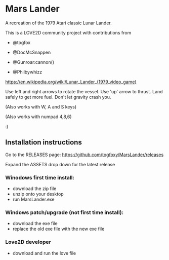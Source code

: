 # Mars Lander

A recreation of the 1979 Atari classic Lunar Lander.

This is a LOVE2D community project with contributions from 

* @togfox

* @DocMcSnappen

* @Gunroar:cannon()

* @Philbywhizz

https://en.wikipedia.org/wiki/Lunar_Lander_(1979_video_game)

Use left and right arrows to rotate the vessel. Use 'up' arrow to thrust. Land safely to get more fuel. Don't let gravity crash you.

(Also works with W, A and S keys)

(Also works with numpad 4,8,6)

:)

## Installation instructions

Go to the RELEASES page: https://github.com/togfoxy/MarsLander/releases

Expand the ASSETS drop down for the latest release

### Winodows first time install:

- download the zip file
- unzip onto your desktop
- run MarsLander.exe

### Windows patch/upgrade (not first time install):

- download the exe file
- replace the old exe file with the new exe file

### Love2D developer

- download and run the love file



